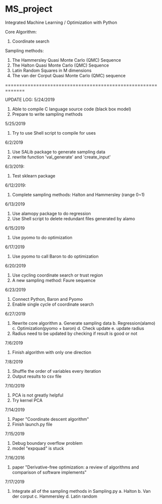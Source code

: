 # MS_project
Integrated Machine Learning / Optimization with Python

Core Algorithm:
1. Coordinate search

Sampling methods:
1. The Hammersley Quasi Monte Carlo (QMC) Sequence
2. The Halton Quasi Monte Carlo (QMC) Sequence
3. Latin Random Squares in M dimensions
4. The van der Corput Quasi Monte Carlo (QMC) sequence

=============================================================

UPDATE LOG:
5/24/2019
1. Able to compile C language source code (black box model)
2. Prepare to write sampling methods

5/25/2019
1. Try to use Shell script to compile for uses

6/2/2019
1. Use SALib package to generate sampling data
2. rewrite function 'val_generate' and 'create_input'

6/3/2019:
1. Test sklearn package

6/12/2019:
1. Complete sampling methods: Halton and Hammersley (range 0~1)

6/13/2019
1. Use alamopy package to do regression
2. Use Shell script to delete redundant files generated by alamo

6/15/2019
1. Use pyomo to do optimization

6/17/2019
1. Use pyomo to call Baron to do optimization

6/20/2019
1. Use cycling coordinate search or trust region
2. A new sampling method: Faure sequence

6/23/2019
1. Connect Python, Baron and Pyomo
2. Enable single cycle of coordinate search

6/27/2019
1. Rewrite core algorithm
    a. Generate sampling data
    b. Regression(alamo)
    c. Optimization(pyomo + baron)
    d. Check update
    e. update radius
2. Radius need to be updated by checking if result is good or not

7/6/2019
1. Finish algorithm with only one direction

7/8/2019
1. Shuffle the order of variables every iteration
2. Output results to csv file

7/10/2019
1. PCA is not greatly helpful
2. Try kernel PCA

7/14/2019
1. Paper "Coordinate descent algorithm"
2. Finish launch.py file

7/15/2019
1. Debug boundary overflow problem
2. model "expquad" is stuck

7/16/2016
1. paper "Derivative-free optimization: a review of algorithms and 
            comparison of software implements"

7/17/2019
1. Integrate all of the sampling methods in Sampling.py
    a. Halton
    b. Van der corput
    c. Hammersley
    d. Latin random